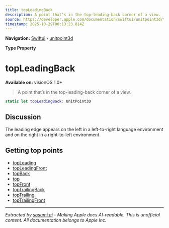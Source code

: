 ```yaml
---
title: topLeadingBack
description: A point that’s in the top-leading-back corner of a view.
source: https://developer.apple.com/documentation/swiftui/unitpoint3d/topleadingback
timestamp: 2025-10-29T00:13:23.814Z
---
```


**Navigation:** [Swiftui](/documentation/swiftui) › [unitpoint3d](/documentation/swiftui/unitpoint3d)

**Type Property**

# topLeadingBack

**Available on:** visionOS 1.0+

> A point that’s in the top-leading-back corner of a view.

```swift
static let topLeadingBack: UnitPoint3D
```

## Discussion

The leading edge appears on the left in a left-to-right language environment and on the right in a right-to-left environment.

## Getting top points

- [topLeading](/documentation/swiftui/unitpoint3d/topleading)
- [topLeadingFront](/documentation/swiftui/unitpoint3d/topleadingfront)
- [topBack](/documentation/swiftui/unitpoint3d/topback)
- [top](/documentation/swiftui/unitpoint3d/top)
- [topFront](/documentation/swiftui/unitpoint3d/topfront)
- [topTrailingBack](/documentation/swiftui/unitpoint3d/toptrailingback)
- [topTrailing](/documentation/swiftui/unitpoint3d/toptrailing)
- [topTrailingFront](/documentation/swiftui/unitpoint3d/toptrailingfront)

---

*Extracted by [sosumi.ai](https://sosumi.ai) - Making Apple docs AI-readable.*
*This is unofficial content. All documentation belongs to Apple Inc.*
